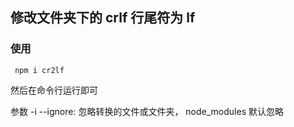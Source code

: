 ## 修改文件夹下的 crlf 行尾符为 lf

### 使用
```
 npm i cr2lf
```
然后在命令行运行即可

参数
-i --ignore: 忽略转换的文件或文件夹， node_modules 默认忽略